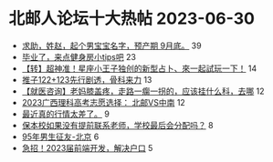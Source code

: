 # 北邮人论坛十大热帖 2023-06-30

- [求助，姓赵，起个男宝宝名字，预产期 9月底。](https://bbs.byr.cn/article/Talking/6392543) 39
- [毕业了，来点健身房小tips吧](https://bbs.byr.cn/article/Gymnasium/120300) 23
- [【转】超神准！星座小王子独创的新型占卜、來一起試玩一下！](https://bbs.byr.cn/article/Constellations/326533) 14
- [推子122+123先行剧透，骨科来力](https://bbs.byr.cn/article/Comic/632832) 13
- [【就医咨询】老妈膝盖疼，走路一瘸一拐的，应该挂什么科，去哪](https://bbs.byr.cn/article/FamilyLife/146890) 12
- [2023广西理科高考志愿选择： 北邮VS中南](https://bbs.byr.cn/article/Picture/3344515) 12
- [最近真的行情太差了。](https://bbs.byr.cn/article/WorkLife/1201324) 9
- [保本校如果没有提前联系老师，学校最后会分配吗？](https://bbs.byr.cn/article/AimGraduate/1225090) 8
- [95年男生征友-北京](https://bbs.byr.cn/article/Friends/2041566) 6
- [急招！2023届前端开发，解决户口](https://bbs.byr.cn/article/JavaScript/6268) 5


